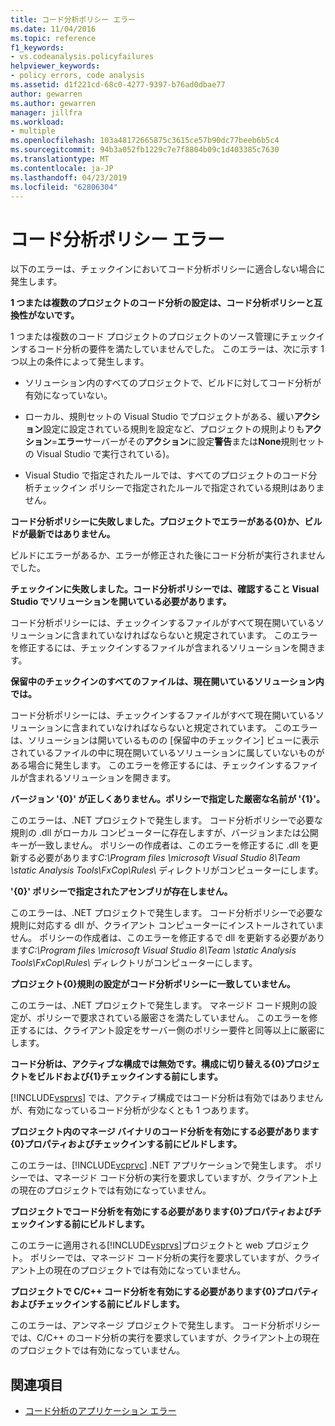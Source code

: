 ```yaml
---
title: コード分析ポリシー エラー
ms.date: 11/04/2016
ms.topic: reference
f1_keywords:
- vs.codeanalysis.policyfailures
helpviewer_keywords:
- policy errors, code analysis
ms.assetid: d1f221cd-68c0-4277-9397-b76ad0dbae77
author: gewarren
ms.author: gewarren
manager: jillfra
ms.workload:
- multiple
ms.openlocfilehash: 103a48172665875c3615ce57b90dc77beeb6b5c4
ms.sourcegitcommit: 94b3a052fb1229c7e7f8804b09c1d403385c7630
ms.translationtype: MT
ms.contentlocale: ja-JP
ms.lasthandoff: 04/23/2019
ms.locfileid: "62806304"
---
```

# <a name="code-analysis-policy-errors"></a>コード分析ポリシー エラー

以下のエラーは、チェックインにおいてコード分析ポリシーに適合しない場合に発生します。

**1 つまたは複数のプロジェクトのコード分析の設定は、コード分析ポリシーと互換性がないです。**

1 つまたは複数のコード プロジェクトのプロジェクトのソース管理にチェックインするコード分析の要件を満たしていませんでした。 このエラーは、次に示す 1 つ以上の条件によって発生します。

- ソリューション内のすべてのプロジェクトで、ビルドに対してコード分析が有効になっていない。

- ローカル、規則セットの Visual Studio でプロジェクトがある、緩い**アクション**設定に設定されている規則を設定など、プロジェクトの規則よりも**アクション**=**エラー**サーバーがその**アクション**に設定**警告**または**None**規則セットの Visual Studio で実行されている)。

- Visual Studio で指定されたルールでは、すべてのプロジェクトのコード分析チェックイン ポリシーで指定されたルールで指定されている規則はありません。

**コード分析ポリシーに失敗しました。プロジェクトでエラーがある{0}か、ビルドが最新ではありません。**

ビルドにエラーがあるか、エラーが修正された後にコード分析が実行されませんでした。

**チェックインに失敗しました。コード分析ポリシーでは、確認すること Visual Studio でソリューションを開いている必要があります。**

コード分析ポリシーには、チェックインするファイルがすべて現在開いているソリューションに含まれていなければならないと規定されています。 このエラーを修正するには、チェックインするファイルが含まれるソリューションを開きます。

**保留中のチェックインのすべてのファイルは、現在開いているソリューション内では。**

コード分析ポリシーには、チェックインするファイルがすべて現在開いているソリューションに含まれていなければならないと規定されています。 このエラーは、ソリューションは開いているものの [保留中のチェックイン] ビューに表示されているファイルの中に現在開いているソリューションに属していないものがある場合に発生します。 このエラーを修正するには、チェックインするファイルが含まれるソリューションを開きます。

**バージョン '{0}' が正しくありません。ポリシーで指定した厳密な名前が '{1}'。**

このエラーは、.NET プロジェクトで発生します。 コード分析ポリシーで必要な規則の .dll がローカル コンピューターに存在しますが、バージョンまたは公開キーが一致しません。 ポリシーの作成者は、このエラーを修正するに .dll を更新する必要があります*C:\Program files \microsoft Visual Studio 8\Team \static Analysis Tools\FxCop\Rules\\* ディレクトリがコンピューターにします。

**'{0}' ポリシーで指定されたアセンブリが存在しません。**

このエラーは、.NET プロジェクトで発生します。 コード分析ポリシーで必要な規則に対応する dll が、クライアント コンピューターにインストールされていません。 ポリシーの作成者は、このエラーを修正するで dll を更新する必要があります*C:\Program files \microsoft Visual Studio 8\Team \static Analysis Tools\FxCop\Rules\\* ディレクトリがコンピューターにします。

**プロジェクト{0}規則の設定がコード分析ポリシーに一致していません。**

このエラーは、.NET プロジェクトで発生します。 マネージド コード規則の設定が、ポリシーで要求されている厳密さを満たしていません。 このエラーを修正するには、クライアント設定をサーバー側のポリシー要件と同等以上に厳密にします。

**コード分析は、アクティブな構成では無効です。構成に切り替える{0}プロジェクトをビルドおよび{1}チェックインする前にします。**

[!INCLUDE[vsprvs](../code-quality/includes/vsprvs_md.md)] では、アクティブ構成ではコード分析は有効ではありませんが、有効になっているコード分析が少なくとも 1 つあります。

**プロジェクト内のマネージ バイナリのコード分析を有効にする必要があります{0}プロパティおよびチェックインする前にビルドします。**

このエラーは、[!INCLUDE[vcprvc](../code-quality/includes/vcprvc_md.md)] .NET アプリケーションで発生します。 ポリシーでは、マネージド コード分析の実行を要求していますが、クライアント上の現在のプロジェクトでは有効になっていません。

**プロジェクトでコード分析を有効にする必要があります{0}プロパティおよびチェックインする前にビルドします。**

このエラーに適用される[!INCLUDE[vsprvs](../code-quality/includes/vsprvs_md.md)]プロジェクトと web プロジェクト。 ポリシーでは、マネージド コード分析の実行を要求していますが、クライアント上の現在のプロジェクトでは有効になっていません。

**プロジェクトで C/C++ コード分析を有効にする必要があります{0}プロパティおよびチェックインする前にビルドします。**

このエラーは、アンマネージ プロジェクトで発生します。 コード分析ポリシーでは、C/C++ のコード分析の実行を要求していますが、クライアント上の現在のプロジェクトでは有効になっていません。

## <a name="see-also"></a>関連項目

- [コード分析のアプリケーション エラー](../code-quality/code-analysis-application-errors.md)